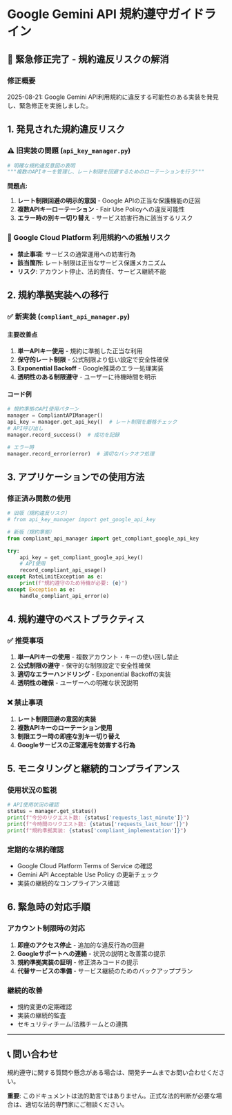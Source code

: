# Google Gemini API 規約遵守ガイドライン

## 🚨 緊急修正完了 - 規約違反リスクの解消

### 修正概要
2025-08-21: Google Gemini API利用規約に違反する可能性のある実装を発見し、緊急修正を実施しました。

## 1. 発見された規約違反リスク

### ⚠️ 旧実装の問題 (`api_key_manager.py`)
```python
# 明確な規約違反意図の表明
"""複数のAPIキーを管理し、レート制限を回避するためのローテーションを行う"""
```

**問題点:**
1. **レート制限回避の明示的意図** - Google APIの正当な保護機能の迂回
2. **複数APIキーローテーション** - Fair Use Policyへの違反可能性
3. **エラー時の別キー切り替え** - サービス妨害行為に該当するリスク

### 🔴 Google Cloud Platform 利用規約への抵触リスク
- **禁止事項**: サービスの通常運用への妨害行為
- **該当箇所**: レート制限は正当なサービス保護メカニズム
- **リスク**: アカウント停止、法的責任、サービス継続不能

## 2. 規約準拠実装への移行

### ✅ 新実装 (`compliant_api_manager.py`)

#### 主要改善点
1. **単一APIキー使用** - 規約に準拠した正当な利用
2. **保守的レート制限** - 公式制限より低い設定で安全性確保
3. **Exponential Backoff** - Google推奨のエラー処理実装
4. **透明性のある制限遵守** - ユーザーに待機時間を明示

#### コード例
```python
# 規約準拠のAPI使用パターン
manager = CompliantAPIManager()
api_key = manager.get_api_key()  # レート制限を厳格チェック
# API呼び出し
manager.record_success()  # 成功を記録

# エラー時
manager.record_error(error)  # 適切なバックオフ処理
```

## 3. アプリケーションでの使用方法

### 修正済み関数の使用
```python
# 旧版（規約違反リスク）
# from api_key_manager import get_google_api_key

# 新版（規約準拠）
from compliant_api_manager import get_compliant_google_api_key

try:
    api_key = get_compliant_google_api_key()
    # API使用
    record_compliant_api_usage()
except RateLimitException as e:
    print(f"規約遵守のため待機が必要: {e}")
except Exception as e:
    handle_compliant_api_error(e)
```

## 4. 規約遵守のベストプラクティス

### ✅ 推奨事項
1. **単一APIキーの使用** - 複数アカウント・キーの使い回し禁止
2. **公式制限の遵守** - 保守的な制限設定で安全性確保
3. **適切なエラーハンドリング** - Exponential Backoffの実装
4. **透明性の確保** - ユーザーへの明確な状況説明

### ❌ 禁止事項
1. **レート制限回避の意図的実装**
2. **複数APIキーのローテーション使用**
3. **制限エラー時の即座な別キー切り替え**
4. **Googleサービスの正常運用を妨害する行為**

## 5. モニタリングと継続的コンプライアンス

### 使用状況の監視
```python
# API使用状況の確認
status = manager.get_status()
print(f"今分のリクエスト数: {status['requests_last_minute']}")
print(f"今時間のリクエスト数: {status['requests_last_hour']}")
print(f"規約準拠実装: {status['compliant_implementation']}")
```

### 定期的な規約確認
- Google Cloud Platform Terms of Service の確認
- Gemini API Acceptable Use Policy の更新チェック
- 実装の継続的なコンプライアンス確認

## 6. 緊急時の対応手順

### アカウント制限時の対応
1. **即座のアクセス停止** - 追加的な違反行為の回避
2. **Googleサポートへの連絡** - 状況の説明と改善策の提示
3. **規約準拠実装の証明** - 修正済みコードの提示
4. **代替サービスの準備** - サービス継続のためのバックアッププラン

### 継続的改善
- 規約変更の定期確認
- 実装の継続的監査
- セキュリティチーム/法務チームとの連携

---

## 📞 問い合わせ

規約遵守に関する質問や懸念がある場合は、開発チームまでお問い合わせください。

**重要**: このドキュメントは法的助言ではありません。正式な法的判断が必要な場合は、適切な法的専門家にご相談ください。